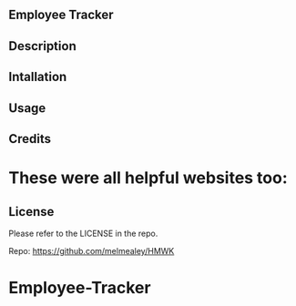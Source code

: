 ## Employee Tracker

## Description


## Intallation


## Usage


## Credits


# These were all helpful websites too:



## License
Please refer to the LICENSE in the repo.



Repo: https://github.com/melmealey/HMWK
# Employee-Tracker
